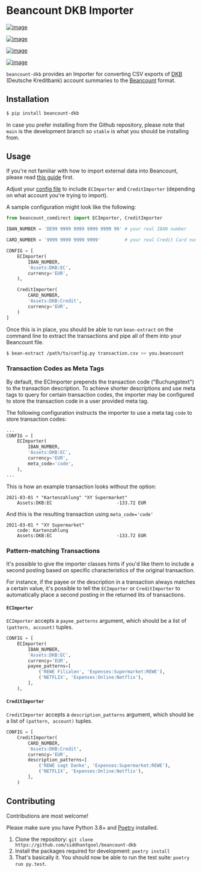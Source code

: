 # Beancount DKB Importer

[![image](https://github.com/siddhantgoel/beancount-dkb/workflows/beancount-dkb/badge.svg)](https://github.com/siddhantgoel/beancount-dkb/workflows/beancount-dkb/badge.svg)

[![image](https://img.shields.io/pypi/v/beancount-dkb.svg)](https://pypi.python.org/pypi/beancount-dkb)

[![image](https://img.shields.io/pypi/pyversions/beancount-dkb.svg)](https://pypi.python.org/pypi/beancount-dkb)

[![image](https://img.shields.io/badge/code%20style-black-000000.svg)](https://github.com/psf/black)

`beancount-dkb` provides an Importer for converting CSV exports of [DKB]
(Deutsche Kreditbank) account summaries to the [Beancount] format.

## Installation

```sh
$ pip install beancount-dkb
```

In case you prefer installing from the Github repository, please note that
`main` is the development branch so `stable` is what you should be installing
from.

## Usage

If you're not familiar with how to import external data into Beancount, please
read [this guide] first.

Adjust your [config file] to include `ECImporter` and `CreditImporter`
(depending on what account you're trying to import).

A sample configuration might look like the following:

```python
from beancount_comdirect import ECImporter, CreditImporter

IBAN_NUMBER = 'DE99 9999 9999 9999 9999 99' # your real IBAN number

CARD_NUMBER = '9999 9999 9999 9999'         # your real Credit Card number

CONFIG = [
    ECImporter(
        IBAN_NUMBER,
        'Assets:DKB:EC',
        currency='EUR',
    ),

    CreditImporter(
        CARD_NUMBER,
        'Assets:DKB:Credit',
        currency='EUR',
    )
]
```

Once this is in place, you should be able to run `bean-extract` on the command
line to extract the transactions and pipe all of them into your Beancount file.

```sh
$ bean-extract /path/to/config.py transaction.csv >> you.beancount
```

### Transaction Codes as Meta Tags

By default, the ECImporter prepends the transaction code ("Buchungstext") to the
transaction description. To achieve shorter descriptions and use meta tags to
query for certain transaction codes, the importer may be configured to store the
transaction code in a user provided meta tag.

The following configuration instructs the importer to use a meta tag `code` to
store transaction codes:

```python
...
CONFIG = [
    ECImporter(
        IBAN_NUMBER,
        'Assets:DKB:EC',
        currency='EUR',
        meta_code='code',
    ),
...

```

This is how an example transaction looks without the option:

```beancount
2021-03-01 * "Kartenzahlung" "XY Supermarket"
    Assets:DKB:EC                        -133.72 EUR
```

And this is the resulting transaction using `meta_code='code'`

```beancount
2021-03-01 * "XY Supermarket"
    code: Kartenzahlung
    Assets:DKB:EC                        -133.72 EUR
```

### Pattern-matching Transactions

It's possible to give the importer classes hints if you'd like them to include a
second posting based on specific characteristics of the original transaction.

For instance, if the payee or the description in a transaction always matches a
certain value, it's possible to tell the `ECImporter` or `CreditImporter` to
automatically place a second posting in the returned lits of transactions.

#### `ECImporter`

`ECImporter` accepts a `payee_patterns` argument, which should be a list of
`(pattern, account)` tuples.

```python
CONFIG = [
    ECImporter(
        IBAN_NUMBER,
        'Assets:DKB:EC',
        currency='EUR',
        payee_patterns=[
            ('REWE Filialen', 'Expenses:Supermarket:REWE'),
            ('NETFLIX', 'Expenses:Online:Netflix'),
        ],
    ),
```

#### `CreditImporter`

`CreditImporter` accepts a `description_patterns` argument, which should be a
list of `(pattern, account)` tuples.

```python
CONFIG = [
    CreditImporter(
        CARD_NUMBER,
        'Assets:DKB:Credit',
        currency='EUR',
        description_patterns=[
            ('REWE sagt Danke', 'Expenses:Supermarket:REWE'),
            ('NETFLIX', 'Expenses:Online:Netflix'),
        ],
    )
```

## Contributing

Contributions are most welcome!

Please make sure you have Python 3.8+ and [Poetry] installed.

1. Clone the repository: `git clone https://github.com/siddhantgoel/beancount-dkb`
2. Install the packages required for development: `poetry install`
3. That's basically it. You should now be able to run the test suite: `poetry run py.test`.

[Beancount]: http://furius.ca/beancount/
[config file]: https://beancount.github.io/docs/importing_external_data.html#configuration
[DKB]: https://www.dkb.de
[Poetry]: https://python-poetry.org/
[this guide]: https://beancount.github.io/docs/importing_external_data.html

